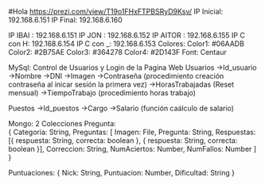 #Hola
https://prezi.com/view/T19o1FHxFTPBSRyD9Ksv/
IP Inicial: 192.168.6.151
IP Final: 192.168.6.160

IP IBAI : 192.168.6.151
IP JON : 192.168.6.152
IP AITOR : 192.168.6.155
IP C con H: 192.168.6.154
IP C con _: 192.168.6.153
Colores:
  Color1: #06AADB
  Color2: #2B75AE
  Color3: #364278
  Color4: #2D143F
Font:
  Centaur

MySql: Control de Usuarios y Login de la Pagina Web
Usuarios
 ->Id_usuario
 ->Nombre
 ->DNI
 ->Imagen
 ->Contraseña (procedimiento creación contraseña al inicar sesión la primera vez)
 ->HorasTrabajadas (Reset mensual)
            ->TiempoTrabajo (procedimiento horas trabajo)

Puestos
 ->Id_puestos
 ->Cargo
 ->Salario (función caálculo de salario)

 

Mongo: 2 Colecciones
    Pregunta:  
    {
    	Categoria: String,
	Preguntas:
	[
		Imagen: File,
        	Pregunta: String,
        	Respuestas: 
        	[{
                     respuesta: String,
                     correcta: boolean
        	},
        	{
                     respuesta: String,
                     correcta: boolean
        	}],
        	Correccion: String,
        	NumAciertos: Number,
        	NumFallos: Number
	]
   }
               
   Puntuaciones: 
   {
        Nick: String,
        Puntuacion: Number,
	Dificultad: String
   }
   


   

